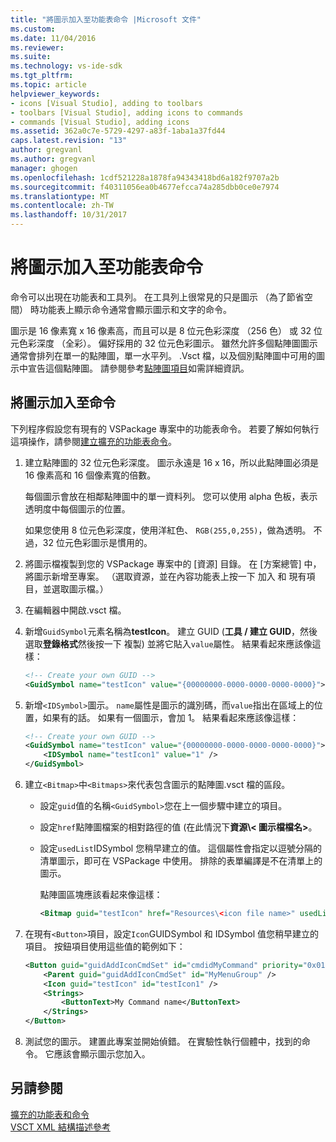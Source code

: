 ```yaml
---
title: "將圖示加入至功能表命令 |Microsoft 文件"
ms.custom: 
ms.date: 11/04/2016
ms.reviewer: 
ms.suite: 
ms.technology: vs-ide-sdk
ms.tgt_pltfrm: 
ms.topic: article
helpviewer_keywords:
- icons [Visual Studio], adding to toolbars
- toolbars [Visual Studio], adding icons to commands
- commands [Visual Studio], adding icons
ms.assetid: 362a0c7e-5729-4297-a83f-1aba1a37fd44
caps.latest.revision: "13"
author: gregvanl
ms.author: gregvanl
manager: ghogen
ms.openlocfilehash: 1cdf521228a1878fa94343418bd6a182f9707a2b
ms.sourcegitcommit: f40311056ea0b4677efcca74a285dbb0ce0e7974
ms.translationtype: MT
ms.contentlocale: zh-TW
ms.lasthandoff: 10/31/2017
---
```

# <a name="adding-icons-to-menu-commands"></a>將圖示加入至功能表命令
命令可以出現在功能表和工具列。 在工具列上很常見的只是圖示 （為了節省空間） 時功能表上顯示命令通常會顯示圖示和文字的命令。  
  
 圖示是 16 像素寬 x 16 像素高，而且可以是 8 位元色彩深度 （256 色） 或 32 位元色彩深度 （全彩）。 偏好採用的 32 位元色彩圖示。 雖然允許多個點陣圖圖示通常會排列在單一的點陣圖，單一水平列。 .Vsct 檔，以及個別點陣圖中可用的圖示中宣告這個點陣圖。 請參閱參考[點陣圖項目](../extensibility/bitmaps-element.md)如需詳細資訊。  
  
## <a name="adding-an-icon-to-a-command"></a>將圖示加入至命令  
 下列程序假設您有現有的 VSPackage 專案中的功能表命令。 若要了解如何執行這項操作，請參閱[建立擴充的功能表命令](../extensibility/creating-an-extension-with-a-menu-command.md)。  
  
1.  建立點陣圖的 32 位元色彩深度。 圖示永遠是 16 x 16，所以此點陣圖必須是 16 像素高和 16 個像素寬的倍數。  
  
     每個圖示會放在相鄰點陣圖中的單一資料列。 您可以使用 alpha 色板，表示透明度中每個圖示的位置。  
  
     如果您使用 8 位元色彩深度，使用洋紅色、 `RGB(255,0,255)`，做為透明。 不過，32 位元色彩圖示是慣用的。  
  
2.  將圖示檔複製到您的 VSPackage 專案中的 [資源] 目錄。 在 [方案總管] 中，將圖示新增至專案。 （選取資源，並在內容功能表上按一下 加入 和 現有項目，並選取圖示檔。）  
  
3.  在編輯器中開啟.vsct 檔。  
  
4.  新增`GuidSymbol`元素名稱為**testIcon**。 建立 GUID (**工具 / 建立 GUID**，然後選取**登錄格式**然後按一下 複製) 並將它貼入`value`屬性。 結果看起來應該像這樣：  
  
    ```xml  
    <!-- Create your own GUID -->  
    <GuidSymbol name="testIcon" value="{00000000-0000-0000-0000-0000}">  
    ```  
  
5.  新增`<IDSymbol>`圖示。 `name`屬性是圖示的識別碼，而`value`指出在區域上的位置，如果有的話。 如果有一個圖示，會加 1。 結果看起來應該像這樣：  
  
    ```xml  
    <!-- Create your own GUID -->  
    <GuidSymbol name="testIcon" value="{00000000-0000-0000-0000-0000}">  
        <IDSymbol name="testIcon1" value="1" />  
    </GuidSymbol>  
    ```  
  
6.  建立`<Bitmap>`中`<Bitmaps>`來代表包含圖示的點陣圖.vsct 檔的區段。  
  
    -   設定`guid`值的名稱`<GuidSymbol>`您在上一個步驟中建立的項目。  
  
    -   設定`href`點陣圖檔案的相對路徑的值 (在此情況下**資源\\< 圖示檔檔名\>**。  
  
    -   設定`usedList`IDSymbol 您稍早建立的值。 這個屬性會指定以逗號分隔的清單圖示，即可在 VSPackage 中使用。 排除的表單編譯是不在清單上的圖示。  
  
         點陣圖區塊應該看起來像這樣：  
  
        ```xml  
        <Bitmap guid="testIcon" href="Resources\<icon file name>" usedList="testIcon1"/>  
        ```  
  
7.  在現有`<Button>`項目，設定`Icon`GUIDSymbol 和 IDSymbol 值您稍早建立的項目。 按鈕項目使用這些值的範例如下：  
  
    ```xml  
    <Button guid="guidAddIconCmdSet" id="cmdidMyCommand" priority="0x0100" type="Button">  
        <Parent guid="guidAddIconCmdSet" id="MyMenuGroup" />  
        <Icon guid="testIcon" id="testIcon1" />  
        <Strings>  
            <ButtonText>My Command name</ButtonText>  
        </Strings>  
    </Button>  
    ```  
  
8.  測試您的圖示。 建置此專案並開始偵錯。 在實驗性執行個體中，找到的命令。 它應該會顯示圖示您加入。  
  
## <a name="see-also"></a>另請參閱  
 [擴充的功能表和命令](../extensibility/extending-menus-and-commands.md)   
 [VSCT XML 結構描述參考](../extensibility/vsct-xml-schema-reference.md)